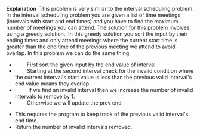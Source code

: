 **Explanation**
​
This problem is very similar to the interval scheduling problem. In the interval scheduling problem you are given a list of time meetings (intervals with start and end times) and you have to find the maximum number of meetings you can attend. The solution for this problem involves using a greedy solution.
​
In this greedy solution you sort the input by their ending times and only attend meetings where the current start time is greater than the end time of the previous meeting we attend to avoid overlap. In this problem we can do the same thing:
​
*         First sort the given input by the end value of interval
*         Starting at the second interval check for the invalid condition where the current interval's start value is less than the previous valid interval's end value means they overlap
*          If we find an invalid interval then we increase the number of invalid intervals to remove by 1.
*         Otherwise we will update the prev end
​
​
​
​
​
​
​
​
​
​
​
​
- This requires the program to keep track of the previous valid interval's end time.
- Return the number of invalid intervals removed.